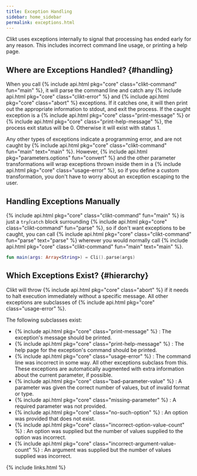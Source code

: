 ```yaml
---
title: Exception Handling
sidebar: home_sidebar
permalink: exceptions.html
---
```


Clikt uses exceptions internally to signal that processing has ended
early for any reason. This includes incorrect command line usage, or
printing a help page.

## Where are Exceptions Handled? {#handling}

When you call {% include api.html pkg="core" class="clikt-command"
fun="main" %}, it will parse the command line and catch any {% include
api.html pkg="core" class="clikt-error" %} and {% include api.html
pkg="core" class="abort" %} exceptions. If it catches one, it will then
print out the appropriate information to stdout, and exit the process.
If the caught exception is a {% include api.html pkg="core"
class="print-message" %} or {% include api.html pkg="core"
class="print-help-message" %}, the process exit status will be 0.
Otherwise it will exist with status 1.

Any other types of exceptions indicate a programming error, and are not
caught by {% include api.html pkg="core" class="clikt-command"
fun="main" text="main" %}. However, {% include api.html
pkg="parameters.options" fun="convert" %} and the other parameter
transformations will wrap exceptions thrown inside them in a {% include
api.html pkg="core" class="usage-error" %}, so if you define a custom
transformation, you don't have to worry about an exception escaping to
the user.

## Handling Exceptions Manually

{% include api.html pkg="core" class="clikt-command" fun="main" %} is
just a `try`/`catch` block surrounding {% include api.html pkg="core"
class="clikt-command" fun="parse" %}, so if don't want exceptions to be
caught, you can call {% include api.html pkg="core"
class="clikt-command" fun="parse" text="parse" %} wherever you would
normally call {% include api.html pkg="core" class="clikt-command"
fun="main" text="main" %}.

```kotlin
fun main(args: Array<String>) = Cli().parse(args)
```

## Which Exceptions Exist? {#hierarchy}

Clikt will throw {% include api.html pkg="core" class="abort" %} if
it needs to halt execution immediately without a specific message. All
other exceptions are subclasses of {% include api.html pkg="core"
class="usage-error" %}.

The following subclasses exist:

* {% include api.html pkg="core" class="print-message" %} : The exception's message should be printed.
* {% include api.html pkg="core" class="print-help-message" %} : The help page for the exception's command should be printed.
* {% include api.html pkg="core" class="usage-error" %} : The command line was incorrect in some way. All other exceptions subclass from this. These exceptions are automatically augmented with extra information about the current parameter, if possible.
* {% include api.html pkg="core" class="bad-parameter-value" %} : A parameter was given the correct number of values, but of invalid format or type.
* {% include api.html pkg="core" class="missing-parameter" %} : A required parameter was not provided.
* {% include api.html pkg="core" class="no-such-option" %} : An option was provided that does not exist.
* {% include api.html pkg="core" class="incorrect-option-value-count" %} : An option was supplied but the number of values supplied to the option was incorrect.
* {% include api.html pkg="core" class="incorrect-argument-value-count" %} : An argument was supplied but the number of values supplied was incorrect.


{% include links.html %}

